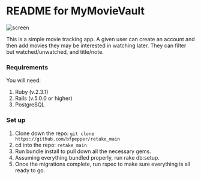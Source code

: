 # README for MyMovieVault

![screen](http://i.imgur.com/kVwp9cJ.png)

This is a simple movie tracking app. A given user can create an account and then add movies they may be interested in watching later. They can filter but watched/unwatched, and title/note.

### Requirements
You will need:
1. Ruby (v.2.3.1)
2. Rails (v.5.0.0 or higher)
3. PostgreSQL


### Set up
1. Clone down the repo: `git clone https://github.com/bfpepper/retake_main`
2. cd into the repo: `retake_main`
3. Run bundle install to pull down all the necessary gems.
4. Assuming everything bundled properly, run rake db:setup.
5. Once the migrations complete, run rspec to make sure everything is all ready to go.
